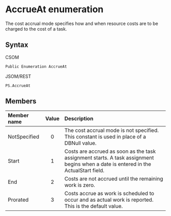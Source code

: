 
# AccrueAt enumeration
The cost accrual mode specifies how and when resource costs are to be charged to the cost of a task.

## Syntax

CSOM

```C#
Public Enumeration AccrueAt
```

JSOM/REST

```
PS.AccrueAt
```

## Members

|Member name |Value |Description |
|:------ |:----: |:----- |
|NotSpecified	|0 |The cost accrual mode is not specified. This constant is used in place of a DBNull value.|
|Start |1 |Costs are accrued as soon as the task assignment starts. A task assignment begins when a date is entered in the ActualStart field.|
|End |2 |Costs are not accrued until the remaining work is zero.|
|Prorated |3 |Costs accrue as work is scheduled to occur and as actual work is reported. This is the default value. |


